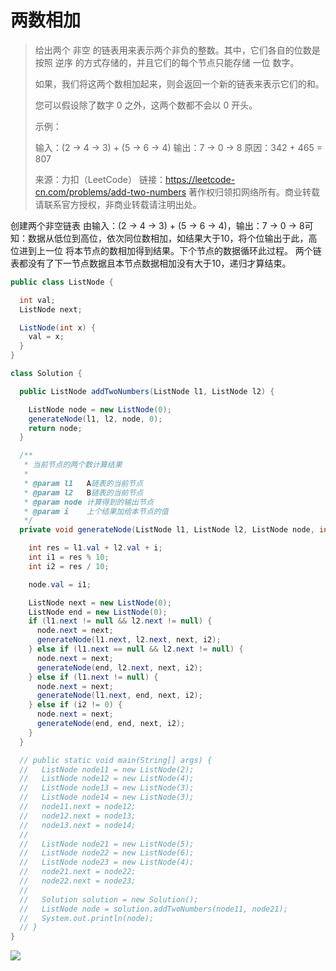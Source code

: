 # 两数相加


> 给出两个 非空 的链表用来表示两个非负的整数。其中，它们各自的位数是按照 逆序 的方式存储的，并且它们的每个节点只能存储 一位 数字。
>
> 如果，我们将这两个数相加起来，则会返回一个新的链表来表示它们的和。
>
>  您可以假设除了数字 0 之外，这两个数都不会以 0 开头。
>
> 示例：
>
> 输入：(2 -> 4 -> 3) + (5 -> 6 -> 4)
>输出：7 -> 0 -> 8
> 原因：342 + 465 = 807
> 
>来源：力扣（LeetCode）
> 链接：https://leetcode-cn.com/problems/add-two-numbers
> 著作权归领扣网络所有。商业转载请联系官方授权，非商业转载请注明出处。

<!--more-->

创建两个非空链表
由输入：(2 -> 4 -> 3) + (5 -> 6 -> 4)，输出：7 -> 0 -> 8可知：数据从低位到高位，依次同位数相加，如结果大于10，将个位输出于此，高位进到上一位
将本节点的数相加得到结果。下个节点的数据循环此过程。
两个链表都没有了下一节点数据且本节点数据相加没有大于10，递归才算结束。

```java
public class ListNode {

  int val;
  ListNode next;

  ListNode(int x) {
    val = x;
  }
}

class Solution {

  public ListNode addTwoNumbers(ListNode l1, ListNode l2) {

    ListNode node = new ListNode(0);
    generateNode(l1, l2, node, 0);
    return node;
  }

  /**
   * 当前节点的两个数计算结果
   *
   * @param l1   A链表的当前节点
   * @param l2   B链表的当前节点
   * @param node 计算得到的输出节点
   * @param i    上个结果加给本节点的值
   */  
  private void generateNode(ListNode l1, ListNode l2, ListNode node, int i) {

    int res = l1.val + l2.val + i;
    int i1 = res % 10;
    int i2 = res / 10;

    node.val = i1;

    ListNode next = new ListNode(0);
    ListNode end = new ListNode(0);
    if (l1.next != null && l2.next != null) {
      node.next = next;
      generateNode(l1.next, l2.next, next, i2);
    } else if (l1.next == null && l2.next != null) {
      node.next = next;
      generateNode(end, l2.next, next, i2);
    } else if (l1.next != null) {
      node.next = next;
      generateNode(l1.next, end, next, i2);
    } else if (i2 != 0) {
      node.next = next;
      generateNode(end, end, next, i2);
    }
  }

  // public static void main(String[] args) {
  //   ListNode node11 = new ListNode(2);
  //   ListNode node12 = new ListNode(4);
  //   ListNode node13 = new ListNode(3);
  //   ListNode node14 = new ListNode(3);
  //   node11.next = node12;
  //   node12.next = node13;
  //   node13.next = node14;
  //
  //   ListNode node21 = new ListNode(5);
  //   ListNode node22 = new ListNode(6);
  //   ListNode node23 = new ListNode(4);
  //   node21.next = node22;
  //   node22.next = node23;
  //
  //   Solution solution = new Solution();
  //   ListNode node = solution.addTwoNumbers(node11, node21);
  //   System.out.println(node);
  // }
}
```

![][1]



[1]: https://blog-1252667810.cos.ap-shanghai.myqcloud.com/image/2020/07/a724239b35f44f08a1c08dbc769d8e5b.png